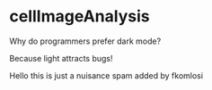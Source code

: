 # cellImageAnalysis


Why do programmers prefer dark mode?

Because light attracts bugs!

Hello this is just a nuisance spam added by fkomlosi
